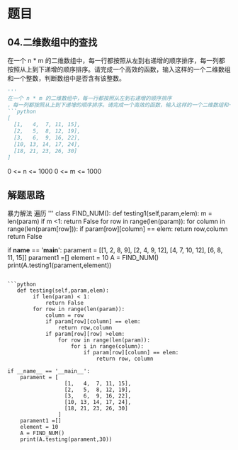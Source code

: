 # 题目
## 04.二维数组中的查找
在一个 n * m 的二维数组中，每一行都按照从左到右递增的顺序排序，每一列都按照从上到下递增的顺序排序。请完成一个高效的函数，输入这样的一个二维数组和一个整数，判断数组中是否含有该整数。
```python
'''
在一个 n * m 的二维数组中，每一行都按照从左到右递增的顺序排序
，每一列都按照从上到下递增的顺序排序。请完成一个高效的函数，输入这样的一个二维数组和一个整数，判断数组中是否含有该整数。
```python
[
  [1,   4,  7, 11, 15],
  [2,   5,  8, 12, 19],
  [3,   6,  9, 16, 22],
  [10, 13, 14, 17, 24],
  [18, 21, 23, 26, 30]
]
```
0 <= n <= 1000
0 <= m <= 1000
## 解题思路
暴力解法
遍历
'''
class FIND_NUM():
    def testing1(self,param,elem):
        m = len(param)
        if m <1:
            return False
        for row in range(len(param)):
            for column in range(len(param[row])):
                if param[row][column] == elem:
                    return row,column
        return False

if __name__ == '__main__':
    parament = [[1, 2, 8, 9],
                [2, 4, 9, 12],
                [4, 7, 10, 12],
                [6, 8, 11, 15]]
    parament1 =[]
    element = 10
    A = FIND_NUM()
    print(A.testing1(parament,element))
```

```python
   def testing(self,param,elem):
        if len(param) < 1:
            return False
        for row in range(len(param)):
            column = row
            if param[row][column] == elem:
                return row,column
            if param[row][row] >elem:
                for row in range(len(param)):
                    for i in range(column):
                        if param[row][column] == elem:
                            return row, column

if __name__ == '__main__':
    parament = [
                  [1,   4,  7, 11, 15],
                  [2,   5,  8, 12, 19],
                  [3,   6,  9, 16, 22],
                  [10, 13, 14, 17, 24],
                  [18, 21, 23, 26, 30]
                ]
    parament1 =[]
    element = 10
    A = FIND_NUM()
    print(A.testing(parament,30))
```
